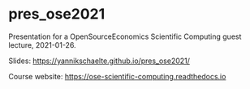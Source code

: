# pres_ose2021

Presentation for a OpenSourceEconomics Scientific Computing guest lecture,
2021-01-26.

Slides: https://yannikschaelte.github.io/pres_ose2021/

Course website: https://ose-scientific-computing.readthedocs.io
